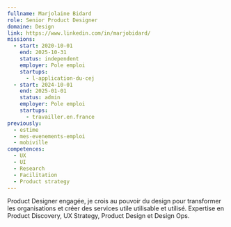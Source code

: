 ```yaml
---
fullname: Marjolaine Bidard
role: Senior Product Designer
domaine: Design
link: https://www.linkedin.com/in/marjobidard/
missions:
  - start: 2020-10-01
    end: 2025-10-31
    status: independent
    employer: Pole emploi
    startups:
      - l-application-du-cej
  - start: 2024-10-01
    end: 2025-01-01
    status: admin
    employer: Pole emploi
    startups:
      - travailler.en.france
previously:
  - estime
  - mes-evenements-emploi
  - mobiville
competences:
  - UX
  - UI
  - Research
  - Facilitation
  - Product strategy
---
```

Product Designer engagée, je crois au pouvoir du design pour transformer les organisations et créer des services utile utilisable et utilisé.
Expertise en Product Discovery, UX Strategy, Product Design et Design Ops.